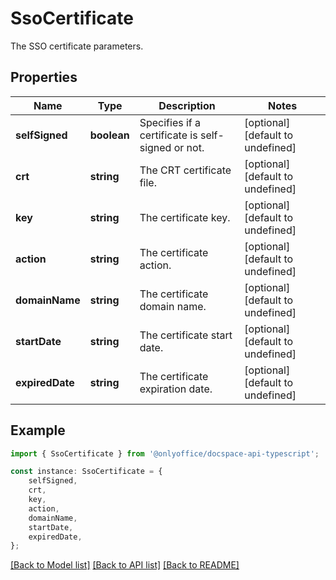 # SsoCertificate

The SSO certificate parameters.

## Properties

Name | Type | Description | Notes
------------ | ------------- | ------------- | -------------
**selfSigned** | **boolean** | Specifies if a certificate is self-signed or not. | [optional] [default to undefined]
**crt** | **string** | The CRT certificate file. | [optional] [default to undefined]
**key** | **string** | The certificate key. | [optional] [default to undefined]
**action** | **string** | The certificate action. | [optional] [default to undefined]
**domainName** | **string** | The certificate domain name. | [optional] [default to undefined]
**startDate** | **string** | The certificate start date. | [optional] [default to undefined]
**expiredDate** | **string** | The certificate expiration date. | [optional] [default to undefined]

## Example

```typescript
import { SsoCertificate } from '@onlyoffice/docspace-api-typescript';

const instance: SsoCertificate = {
    selfSigned,
    crt,
    key,
    action,
    domainName,
    startDate,
    expiredDate,
};
```

[[Back to Model list]](../README.md#documentation-for-models) [[Back to API list]](../README.md#documentation-for-api-endpoints) [[Back to README]](../README.md)
